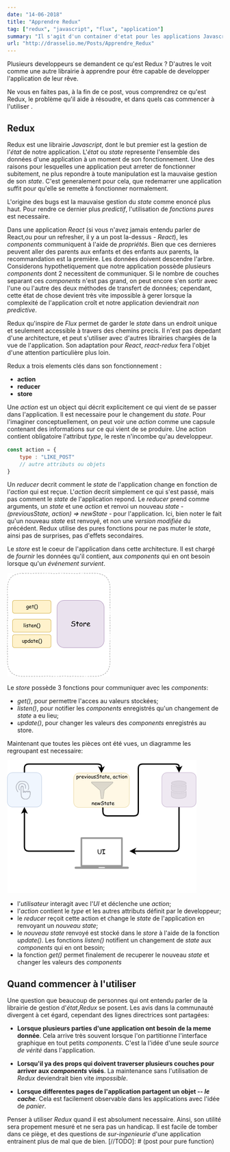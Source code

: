 ```yaml
---
date: "14-06-2018"
title: "Apprendre Redux"
tag: ["redux", "javascript", "flux", "application"]
summary: "Il s'agit d'un container d'etat pour les applications Javascript. Il aide à ecrire des applications pour le bonheur des developpeurs"
url: "http://drasselio.me/Posts/Apprendre_Redux"
---
```


Plusieurs developpeurs se demandent ce qu'est Redux ? D'autres le voit comme une autre librairie à apprendre pour être capable de developper l'application de leur rêve. 

Ne vous en faites pas, à la fin de ce post, vous comprendrez ce qu'est Redux, le problème qu'il aide à résoudre, et dans quels cas commencer à l'utiliser .

## Redux

Redux est une librairie *Javascript*, dont le but premier est la gestion de l'*état* de notre application. L'*état* ou *state* represente l'ensemble des données d'une application à un moment de son fonctionnement. Une des raisons pour lesquelles une application peut arreter de fonctionner subitement, ne plus repondre à toute manipulation est la mauvaise gestion de son *state*. C'est generalement pour cela, que redemarrer une application suffit pour qu'elle se remette à fonctionner normalement. 

L'origine des bugs est la mauvaise gestion du *state* comme enoncé plus haut. Pour rendre ce dernier plus *predictif*, l'utilisation de  *fonctions pures* est necessaire.

Dans une application *React* (si vous n'avez jamais entendu parler de React,ou pour un refresher, il y a un post la-dessus - *React*), les *components* communiquent à l'aide de *propriétés*. Bien que ces dernieres peuvent aller des parents aux enfants et des enfants aux parents, la recommandation est la première. Les données doivent descendre l'arbre. Considerons hypothetiquement que notre application possède plusieurs *components* dont 2 necessitent de communiquer. Si le nombre de couches separant ces *components* n'est pas grand, on peut encore s'en sortir avec l'une ou l'autre des deux méthodes de transfert de données; cependant, cette état de chose devient très vite impossible à gerer lorsque la complexité de l'application croît et notre application deviendrait *non predictive*.

Redux qu'inspire de *Flux* permet de garder le *state* dans un endroit unique et seulement accessible à travers des chemins precis. Il n'est pas depedant d'une architecture, et peut s'utiliser avec d'autres librairies chargées de la vue de l'application. Son adaptation pour *React*, *react-redux* fera l'objet d'une attention particulière plus loin.

Redux a trois elements clés dans son fonctionnement : 

* **action**
* **reducer**
* **store**

Une *action* est un object qui décrit explicitement ce qui vient de se passer dans l'application. Il est necessaire pour le changement du *state*. Pour l'imaginer conceptuellement, on peut voir une *action* comme une capsule contenant des informations sur ce qui vient de se produire. Une action contient obligatoire l'attribut *type*, le reste n'incombe qu'au developpeur.

```js
const action = {
    type : "LIKE_POST"
    // autre attributs ou objets 
}
```

Un *reducer* decrit comment le *state* de l'application change en fonction de l'*action* qui est reçue. L'*action* decrit simplement ce qui s'est passé, mais pas comment le *state* de l'application repond. Le *reducer* prend comme arguments, un *state* et une *action* et renvoi un nouveau *state* - *(previousState, action) => newState* - pour l'application. Ici, bien noter le fait qu'un nouveau *state* est renvoyé, et non une *version modifiée* du précédent. Redux utilise des pures fonctions pour ne pas muter le *state*, ainsi pas de surprises, pas d'effets secondaires.

Le *store* est le coeur de l'application dans cette architecture. Il est chargé de *fournir* les données qu'il contient, aux *components* qui en ont besoin lorsque qu'un *événement survient*.

![images](/static/images/store_representation.png)

Le *store* possède 3 fonctions pour communiquer avec les *components*:

* *get()*, pour permettre l'acces au valeurs stockées;
* *listen()*, pour notifier les *components* enregistrés qu'un changement de *state* a eu lieu;
* *update()*, pour changer les valeurs des *components* enregistrés au store.

Maintenant que toutes les pièces ont été vues, un diagramme les regroupant est necessaire:

![images](/static/images/redux_representation.png)

* l'*utilisateur* interagit avec l'*UI* et déclenche une *action*;
* l'*action* contient le *type* et les autres attributs définit par le developpeur;
* le *reducer* reçoit cette action et change le *state* de l'application en renvoyant un *nouveau state*;
* le *nouveau state* renvoyé est stocké dans le *store* à l'aide de la fonction *update()*. Les fonctions *listen()* notifient un changement de *state* aux *components* qui en ont besoin;
* la fonction *get()* permet finalement de recuperer le nouveau *state* et changer les valeurs des *components*

## Quand commencer à l'utiliser

Une question que beaucoup de personnes qui ont entendu parler de la librairie de gestion d'*état*,*Redux* se posent. Les avis dans la communauté divergent à cet égard, cependant des lignes directrices sont partagées:
* **Lorsque plusieurs parties d'une application ont besoin de la meme donnée**. Cela arrive très souvent lorsque l'on partitionne l'interface graphique en tout petits *components*. C'est la l'idée d'une seule *source de vérité* dans l'application. 

* **Lorsqu'il ya des props qui doivent traverser plusieurs couches pour arriver aux *components* visés**. La maintenance sans l'utilisation de *Redux* deviendrait bien vite *impossible*.

* **Lorsque differentes pages de l'application partagent un objet -- *le cache***. Cela est facilement observable dans les applications avec l'idée de *panier*.

Penser à utiliser *Redux* quand il est absolument necessaire. Ainsi, son utilité sera propement mesuré et ne sera pas un handicap. Il est facile de tomber dans ce piège, et des questions de *sur-ingenieurie* d'une application entrainent plus de mal que de bien.
[//TODO]: # (post pour pure function)
